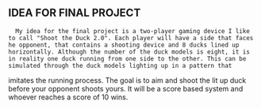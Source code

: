 ## IDEA FOR FINAL PROJECT

      My idea for the final project is a two-player gaming device I like to call "Shoot the Duck 2.0". Each player will have a side that faces he opponent, that contains a shooting device and 8 ducks lined up horizontally. Although the number of the duck models is eight, it is in reality one duck running from one side to the other. This can be simulated through the duck models lighting up in a pattern that 
imitates the running process. The goal is to aim and shoot the lit up duck before your opponent shoots yours. It will be a score based system and whoever reaches a score of 10 wins. 
